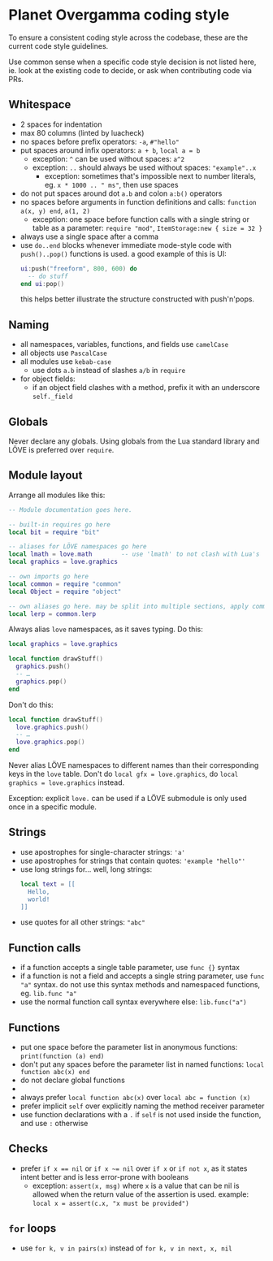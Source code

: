 # Planet Overgamma coding style

To ensure a consistent coding style across the codebase, these are the current
code style guidelines.

Use common sense when a specific code style decision is not listed here,
ie. look at the existing code to decide, or ask when contributing code via PRs.

## Whitespace

- 2 spaces for indentation
- max 80 columns (linted by luacheck)
- no spaces before prefix operators: `-a`, `#"hello"`
- put spaces around infix operators: `a + b`, `local a = b`
  - exception: `^` can be used without spaces: `a^2`
  - exception: `..` should always be used without spaces: `"example"..x`
    - exception: sometimes that's impossible next to number literals, eg.
      `x * 1000 .. " ms"`, then use spaces
- do not put spaces around dot `a.b` and colon `a:b()` operators
- no spaces before arguments in function definitions and calls:
  `function a(x, y) end`, `a(1, 2)`
  - exception: one space before function calls with a single string or table
    as a parameter: `require "mod"`, `ItemStorage:new { size = 32 }`
- always use a single space after a comma
- use `do..end` blocks whenever immediate mode-style code with `push()..pop()`
  functions is used. a good example of this is UI:
  ```lua
  ui:push("freeform", 800, 600) do
    -- do stuff
  end ui:pop()
  ```
  this helps better illustrate the structure constructed with push'n'pops.

## Naming

- all namespaces, variables, functions, and fields use `camelCase`
- all objects use `PascalCase`
- all modules use `kebab-case`
  - use dots `a.b` instead of slashes `a/b` in `require`
- for object fields:
  - if an object field clashes with a method, prefix it with an underscore
    `self._field`

## Globals

Never declare any globals. Using globals from the Lua standard library and
LÖVE is preferred over `require`.

## Module layout

Arrange all modules like this:

```lua
-- Module documentation goes here.

-- built-in requires go here
local bit = require "bit"

-- aliases for LÖVE namespaces go here
local lmath = love.math        -- use 'lmath' to not clash with Lua's 'math'
local graphics = love.graphics

-- own imports go here
local common = require "common"
local Object = require "object"

-- own aliases go here. may be split into multiple sections, apply common sense
local lerp = common.lerp
```

Always alias `love` namespaces, as it saves typing. Do this:

```lua
local graphics = love.graphics

local function drawStuff()
  graphics.push()
  -- …
  graphics.pop()
end
```

Don't do this:

```lua
local function drawStuff()
  love.graphics.push()
  -- …
  love.graphics.pop()
end
```

Never alias LÖVE namespaces to different names than their corresponding keys in
the `love` table. Don't do `local gfx = love.graphics`,
do `local graphics = love.graphics` instead.

Exception: explicit `love.` can be used if a LÖVE submodule is only used once
in a specific module.

## Strings

- use apostrophes for single-character strings: `'a'`
- use apostrophes for strings that contain quotes: `'example "hello"'`
- use long strings for… well, long strings:
    ```lua
    local text = [[
      Hello,
      world!
    ]]
  ```
- use quotes for all other strings: `"abc"`

## Function calls

- if a function accepts a single table parameter, use `func {}` syntax
- if a function is not a field and accepts a single string parameter, use
  `func "a"` syntax. do not use this syntax methods and namespaced functions,
  eg. `lib.func "a"`
- use the normal function call syntax everywhere else: `lib.func("a")`

## Functions

- put one space before the parameter list in anonymous functions:
  `print(function (a) end)`
- don't put any spaces before the parameter list in named functions:
  `local function abc(x) end`
- do not declare global functions
-
- always prefer `local function abc(x)` over `local abc = function (x)`
- prefer implicit `self` over explicitly naming the method receiver parameter
- use function declarations with a `.` if `self` is not used inside the
  function, and use `:` otherwise

## Checks

- prefer `if x == nil` or `if x ~= nil` over `if x` or `if not x`, as it states
  intent better and is less error-prone with booleans
  - exception: `assert(x, msg)` where `x` is a value that can be nil is allowed
    when the return value of the assertion is used. example:
    `local x = assert(c.x, "x must be provided")`

## `for` loops

- use `for k, v in pairs(x)` instead of `for k, v in next, x, nil`
